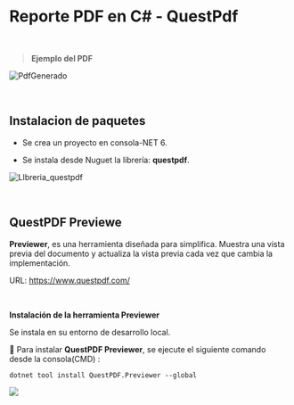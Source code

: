 # Reporte PDF en C# - QuestPdf
<br>  

>**Ejemplo del PDF**  

![PdfGenerado](https://user-images.githubusercontent.com/42153530/224733619-747213a1-b5ee-47ed-91d5-ab57734ef9ce.png)

<br>

## Instalacion de paquetes
- Se crea un proyecto en consola-NET 6.

- Se instala desde Nuguet la librería: **questpdf**.


![LIbreria_questpdf](https://user-images.githubusercontent.com/42153530/224733810-c73e4977-5d90-4685-8cde-e6f2a6695cf1.png)

<br>

## QuestPDF Previewe


**Previewer**, es una herramienta diseñada para simplifica.  Muestra una vista previa del documento y 	actualiza la vista previa cada vez que cambia la implementación.

URL: https://www.questpdf.com/  
  
  
<br>

**Instalación de la herramienta Previewer**  

Se instala en su entorno de desarrollo local.

📁 Para instalar **QuestPDF Previewer**, se ejecute el siguiente comando desde la consola(CMD) :


```dotnet tool install QuestPDF.Previewer --global```



![	](https://user-images.githubusercontent.com/42153530/224733875-4ddb9ee0-8afd-4db4-a5e4-7520618d9d69.png)





